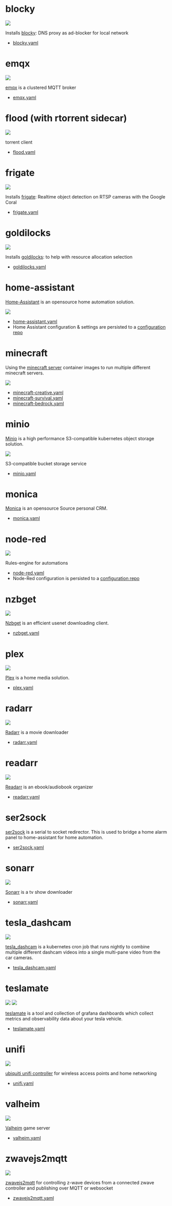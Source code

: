 # blocky

![](https://i.imgur.com/EeoHuZa.png)

Installs [blocky](https://github.com/0xERR0R/blocky): DNS proxy as ad-blocker for local network

* [blocky.yaml](blocky/blocky.yaml)

# emqx

![](https://i.imgur.com/uNxxBGX.png)

[emqx](github.com/emqx/emqx) is a clustered MQTT broker

* [emqx.yaml](emqx/emqx.yaml)
# flood (with rtorrent sidecar)

![](https://i.imgur.com/ZtMrsbm.png)

torrent client

* [flood.yaml](flood/flood.yaml)

# frigate

![](https://i.imgur.com/hv7bh6m.png)

Installs [frigate](https://github.com/blakeblackshear/frigate/): Realtime object detection on RTSP cameras with the Google Coral

* [frigate.yaml](frigate/frigate.yaml)

# goldilocks

![](https://i.imgur.com/500FwQp.png)

Installs [goldilocks](https://github.com/FairwindsOps/goldilocks): to help with resource allocation selection

* [goldilocks.yaml](goldilocks/goldilocks.yaml)

# home-assistant

[Home-Assistant](https://github.com/home-assistant/core) is an opensource home automation solution.

![](https://i.imgur.com/04TtJFw.png)

* [home-assistant.yaml](home-assistant/home-assistant.yaml)
* Home Assistant configuration & settings are persisted to a [configuration repo](https://github.com/billimek/home-assistant-config)

# minecraft

Using the [minecraft server](https://hub.docker.com/r/itzg/minecraft-server) container images to run multiple different minecraft servers.

![](https://i.imgur.com/zBha0RP.png)

* [minecraft-creative.yaml](minecraft/minecraft-creative.yaml)
* [minecraft-survival.yaml](minecraft/minecraft-survival.yaml)
* [minecraft-bedrock.yaml](minecraft/minecraft-bedrock.yaml)

# minio

[Minio](https://github.com/minio/minio) is a high performance S3-compatible kubernetes object storage solution.

![](https://i.imgur.com/RF0aYAg.png)

S3-compatible bucket storage service

* [minio.yaml](minio/minio.yaml)

# monica

[Monica](https://github.com/monicahq/monica) is an opensource Source personal CRM.

* [monica.yaml](monica/monica.yaml)

# node-red

![](https://i.imgur.com/ABTbYw1.png)

Rules-engine for automations

* [node-red.yaml](node-red/node-red.yaml)
* Node-Red configuration is persisted to a [configuration repo](https://github.com/billimek/node-red-config)

# nzbget

![](https://i.imgur.com/2KQbi2w.png)

[Nzbget](https://github.com/nzbget/nzbget) is an efficient usenet downloading client.

* [nzbget.yaml](nzbget/nzbget.yaml)

# plex

![](https://i.imgur.com/nDyS9OA.jpg)

[Plex](https://www.plex.tv/) is a home media solution.

* [plex.yaml](plex/plex.yaml)

# radarr

![](https://i.imgur.com/eAgWySC.png)

[Radarr](https://github.com/Radarr/Radarr) is a movie downloader

* [radarr.yaml](radarr/radarr.yaml)

# readarr

![](https://i.imgur.com/jc5Ftcr.png)

[Readarr](https://github.com/Readarr/Readarr) is an ebook/audiobook organizer

* [readarr.yaml](readarr/readarr.yaml)

# ser2sock

[ser2sock](https://github.com/nutechsoftware/ser2sock) is a serial to socket redirector.  This is used to bridge a home alarm panel to home-assistant for home automation.

* [ser2sock.yaml](ser2sock/ser2sock.yaml)

# sonarr

![](https://i.imgur.com/0CS5ADs.png)

[Sonarr](https://github.com/Sonarr/Sonarr) is a tv show downloader

* [sonarr.yaml](sonarr/sonarr.yaml)

# tesla_dashcam

![](https://i.imgur.com/2tbqMGa.jpg)

[tesla_dashcam](https://github.com/ehendrix23/tesla_dashcam) is a kubernetes cron job that runs nightly to combine multiple different dashcam videos into a single multi-pane video from the car cameras.

* [tesla_dashcam.yaml](tesla_dashcam/tesla_dashcam.yaml)

# teslamate

![](https://i.imgur.com/qNlrxjH.png)
![](https://i.imgur.com/f12RcId.png)

[teslamate](https://github.com/adriankumpf/teslamate) is a tool and collection of grafana dashboards which collect metrics and observability data about your tesla vehicle.

* [teslamate.yaml](teslamate/teslamate.yaml)

# unifi

![](https://i.imgur.com/uakfLZo.png)

[ubiquiti unifi controller](https://github.com/jacobalberty/unifi-docker) for wireless access points and home networking

* [unifi.yaml](unifi/unifi.yaml)

# valheim

![](https://i.imgur.com/R1Jvrsr.jpg)

[Valheim](https://github.com/lloesche/valheim-server-docker) game server

* [valheim.yaml](valheim/valheim.yaml)


# zwavejs2mqtt

![](https://i.imgur.com/Odhu4gJ.png)

[zwavejs2mqtt](https://github.com/zwave-js/zwavejs2mqtt) for controlling z-wave devices from a connected zwave controller and publishing over MQTT or websocket

* [zwavejs2mqtt.yaml](zwavejs2mqtt/zwavejs2mqtt.yaml)
